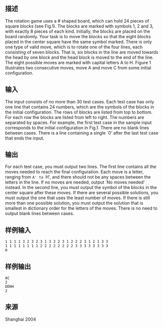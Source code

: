 ## 描述


The rotation game uses a # shaped board, which can hold 24 pieces of square blocks (see Fig.1). The blocks are marked with symbols 1, 2 and 3, with exactly 8 pieces of each kind.  Initially, the blocks are placed on the board randomly. Your task is to move the blocks so that the eight blocks placed in the center square have the same symbol marked. There is only one type of valid move, which is to rotate one of the four lines, each consisting of seven blocks. That is, six blocks in the line are moved towards the head by one block and the head block is moved to the end of the line. The eight possible moves are marked with capital letters A to H. Figure 1 illustrates two consecutive moves, move A and move C from some initial configuration. 

## 输入


The input consists of no more than 30 test cases. Each test case has only one line that contains 24 numbers, which are the symbols of the blocks in the initial configuration. The rows of blocks are listed from top to bottom. For each row the blocks are listed from left to right. The numbers are separated by spaces. For example, the first test case in the sample input corresponds to the initial configuration in Fig.1. There are no blank lines between cases. There is a line containing a single `0' after the last test case that ends the input. 

## 输出


For each test case, you must output two lines. The first line contains all the moves needed to reach the final configuration. Each move is a letter, ranging from `A' to `H', and there should not be any spaces between the letters in the line. If no moves are needed, output `No moves needed' instead. In the second line, you must output the symbol of the blocks in the center square after these moves. If there are several possible solutions, you must output the one that uses the least number of moves. If there is still more than one possible solution, you must output the solution that is smallest in dictionary order for the letters of the moves. There is no need to output blank lines between cases. 

## 样例输入


```
1 1 1 1 3 2 3 2 3 1 3 2 2 3 1 2 2 2 3 1 2 1 3 3
1 1 1 1 1 1 1 1 2 2 2 2 2 2 2 2 3 3 3 3 3 3 3 3
0

```


## 样例输出


```
AC
2
DDHH
2

```


## 来源


Shanghai 2004

